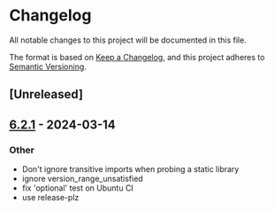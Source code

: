 # Changelog
All notable changes to this project will be documented in this file.

The format is based on [Keep a Changelog](https://keepachangelog.com/en/1.0.0/),
and this project adheres to [Semantic Versioning](https://semver.org/spec/v2.0.0.html).

## [Unreleased]

## [6.2.1](https://github.com/gdesmott/system-deps/compare/v6.2.0...v6.2.1) - 2024-03-14

### Other
- Don't ignore transitive imports when probing a static library
- ignore version_range_unsatisfied
- fix 'optional' test on Ubuntu CI
- use release-plz
